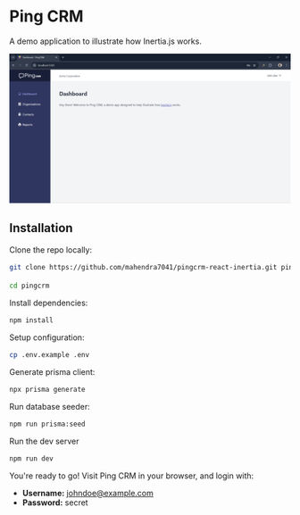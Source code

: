 # Ping CRM

A demo application to illustrate how Inertia.js works.

![](https://raw.githubusercontent.com/mahendra7041/pingcrm-react-inertia/master/screenshot.png)

## Installation

Clone the repo locally:

```sh
git clone https://github.com/mahendra7041/pingcrm-react-inertia.git pingcrm

cd pingcrm
```

Install dependencies:

```sh
npm install
```

Setup configuration:

```sh
cp .env.example .env
```

Generate prisma client:

```sh
npx prisma generate
```

Run database seeder:

```sh
npm run prisma:seed
```

Run the dev server

```sh
npm run dev
```

You're ready to go! Visit Ping CRM in your browser, and login with:

- **Username:** johndoe@example.com
- **Password:** secret
